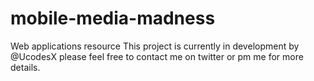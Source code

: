 mobile-media-madness
====================

Web applications resource This project is currently in development by @UcodesX please feel free to contact me on twitter or
pm me for more details.
